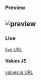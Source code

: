 ### Preview

## ![preview](https://mbdev-utils.s3.eu-west-3.amazonaws.com/mbdev-colors-gen.webp)

### Live

[live URL](https://mbdev-colorgen.netlify.app/)

#### Values JS

[values.js URL](https://github.com/noeldelgado/values.js)
